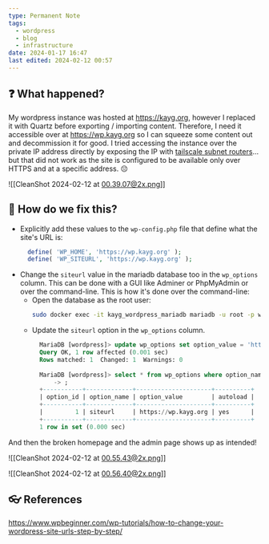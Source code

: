 ```yaml
---
type: Permanent Note
tags:
  - wordpress
  - blog
  - infrastructure
date: 2024-01-17 16:47
last edited: 2024-02-12 00:57
---
```

## ❓ What happened?

My wordpress instance was hosted at https://kayg.org, however I replaced it with Quartz before exporting / importing content. Therefore, I need it accessible over at https://wp.kayg.org so I can squeeze some content out and decommission it for good. I tried accessing the instance over the private IP address directly by exposing the IP with [tailscale subnet routers](https://tailscale.com/kb/1019/subnets)... but that did not work as the site is configured to be available only over HTTPS and at a specific address. 😔

![[CleanShot 2024-02-12 at 00.39.07@2x.png]]

## 🎤 How do we fix this?

- Explicitly add these values to the `wp-config.php` file that define what the site's URL is:
  ```php
	define( 'WP_HOME', 'https://wp.kayg.org' );
	define( 'WP_SITEURL', 'https://wp.kayg.org' );
  ```
- Change the `siteurl` value in the mariadb database too in the `wp_options` column. This can be done with a GUI like Adminer or PhpMyAdmin or over the command-line. This is how it's done over the command-line:
	- Open the database as the root user:
	  ```bash
	  sudo docker exec -it kayg_wordpress_mariadb mariadb -u root -p wordpress
	  ```
	- Update the `siteurl` option in the `wp_options` column.
	  ```sql
		MariaDB [wordpress]> update wp_options set option_value = 'https://wp.kayg.org' where option_name = 'siteurl';
		Query OK, 1 row affected (0.001 sec)
		Rows matched: 1  Changed: 1  Warnings: 0
		
		MariaDB [wordpress]> select * from wp_options where option_name = 'siteurl'
		    -> ;
		+-----------+-------------+---------------------+----------+
		| option_id | option_name | option_value        | autoload |
		+-----------+-------------+---------------------+----------+
		|         1 | siteurl     | https://wp.kayg.org | yes      |
		+-----------+-------------+---------------------+----------+
		1 row in set (0.000 sec)
	  ```

And then the broken homepage and the admin page shows up as intended!

![[CleanShot 2024-02-12 at 00.55.43@2x.png]]

![[CleanShot 2024-02-12 at 00.56.40@2x.png]]

## 👓 References

https://www.wpbeginner.com/wp-tutorials/how-to-change-your-wordpress-site-urls-step-by-step/